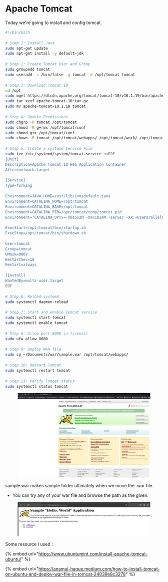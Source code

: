# Apache Tomcat

Today we're going to install and config tomcat.&#x20;

```bash
#!/bin/bash

# Step 1: Install Java
sudo apt-get update
sudo apt-get install -y default-jdk

# Step 2: Create Tomcat User and Group
sudo groupadd tomcat
sudo useradd -s /bin/false -g tomcat -d /opt/tomcat tomcat

# Step 3: Download Tomcat 10
cd /opt
sudo wget https://dlcdn.apache.org/tomcat/tomcat-10/v10.1.19/bin/apache-tomcat-10.1.19.tar.gz
sudo tar xzvf apache-tomcat-10*tar.gz
sudo mv apache-tomcat-10.1.19 tomcat

# Step 4: Update Permissions
sudo chgrp -R tomcat /opt/tomcat
sudo chmod -R g+rwx /opt/tomcat/conf
sudo chmod g+x /opt/tomcat/conf
sudo chown -R tomcat /opt/tomcat/webapps/ /opt/tomcat/work/ /opt/tomcat/temp/ /opt/tomcat/logs/

# Step 5: Create a systemd Service File
sudo tee /etc/systemd/system/tomcat.service <<EOF
[Unit]
Description=Apache Tomcat 10 Web Application Container
After=network.target

[Service]
Type=forking

Environment=JAVA_HOME=/usr/lib/jvm/default-java
Environment=CATALINA_HOME=/opt/tomcat
Environment=CATALINA_BASE=/opt/tomcat
Environment=CATALINA_PID=/opt/tomcat/temp/tomcat.pid
Environment='CATALINA_OPTS=-Xms512M -Xmx1024M -server -XX:+UseParallelGC'

ExecStart=/opt/tomcat/bin/startup.sh
ExecStop=/opt/tomcat/bin/shutdown.sh

User=tomcat
Group=tomcat
UMask=0007
RestartSec=10
Restart=always

[Install]
WantedBy=multi-user.target
EOF

# Step 6: Reload systemd
sudo systemctl daemon-reload

# Step 7: Start and enable Tomcat service
sudo systemctl start tomcat
sudo systemctl enable tomcat

# Step 8: Allow port 8080 in firewall
sudo ufw allow 8080

# Step 9: Deploy WAR file
sudo cp ~/Documents/war/sample.war /opt/tomcat/webapps/

# Step 10: Restart Tomcat
sudo systemctl restart tomcat

# Step 11: Verify Tomcat status
sudo systemctl status tomcat

```

<figure><img src="../.gitbook/assets/image (19) (1).png" alt=""><figcaption></figcaption></figure>

sample.war makes sample folder ultimately when we move the .war file.&#x20;

* You can try any of your war file and browse the path as the given.

<figure><img src="../.gitbook/assets/image (17) (1).png" alt=""><figcaption></figcaption></figure>

Some resource I used :&#x20;

{% embed url="https://www.ubuntumint.com/install-apache-tomcat-ubuntu/" %}

{% embed url="https://anamul-haque.medium.com/how-to-install-tomcat-on-ubuntu-and-deploy-war-file-in-tomcat-24039e8c3278" %}
